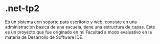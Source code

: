 # .net-tp2

Es un sistema con soporte para escritorio y web, consiste en una administracion basica de una escuela, tiene una estructura de capas.
Este es un proyecto que fue originado en mi Facultad a modo evaluativo en la materia de Desarrollo de Software IDE.
